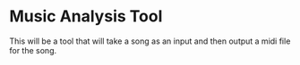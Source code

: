 # Music Analysis Tool

This will be a tool that will take a song as an input and then output a midi file for the song.

